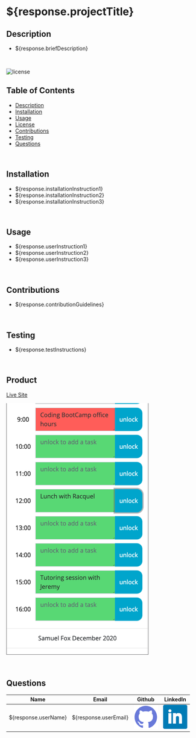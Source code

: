 # ${response.projectTitle}

## Description 

- ${response.briefDescription}

<br>

![license](https://img.shields.io/badge/License-${response.license}-blue)

## Table of Contents

- [Description](#Description)
- [Installation](#Installation)
- [Usage](#Usage)
- [License](#License)
- [Contributions](#Contributions)
- [Testing](#Testing)
- [Questions](#Questions)

<br>

## Installation

- ${response.installationInstruction1}
- ${response.installationInstruction2}
- ${response.installationInstruction3}


<br>

## Usage

- ${response.userInstruction1}
- ${response.userInstruction2}
- ${response.userInstruction3}


<br>

## Contributions

- ${response.contributionGuidelines}

<br>

## Testing

- ${response.testInstructions}

<br>

## Product

[Live Site](${response.deployedURL}) 

![Screenshot](Assets/images/screenshot.png)

<br>

## Questions

| Name | Email  | Github  | LinkedIn |
| :--: | :----: | :-----: | :------: |
| ${response.userName} | ${response.userEmail} | [![Github](./Assets/images/github.png)](https://github.com/${response.gitHubUsername}) | [![LinkedIn](./Assets/images/linkedin.png)](https://www.linkedin.com/in/${response.linkedinUsername}) |